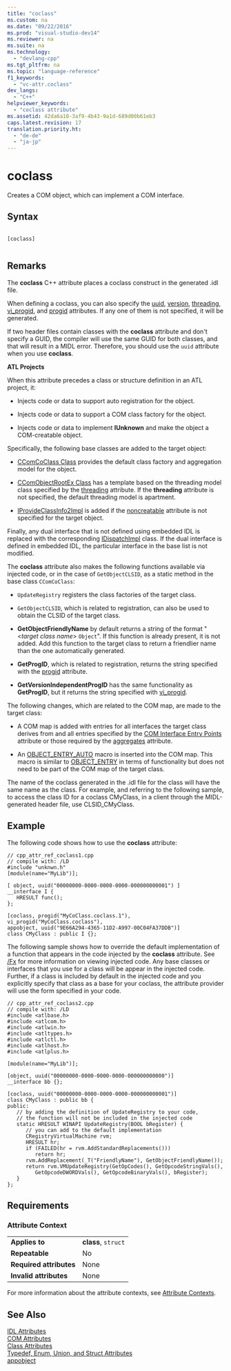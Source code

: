 ```yaml
---
title: "coclass"
ms.custom: na
ms.date: "09/22/2016"
ms.prod: "visual-studio-dev14"
ms.reviewer: na
ms.suite: na
ms.technology: 
  - "devlang-cpp"
ms.tgt_pltfrm: na
ms.topic: "language-reference"
f1_keywords: 
  - "vc-attr.coclass"
dev_langs: 
  - "C++"
helpviewer_keywords: 
  - "coclass attribute"
ms.assetid: 42da6a10-3af9-4b43-9a1d-689d00b61eb3
caps.latest.revision: 17
translation.priority.ht: 
  - "de-de"
  - "ja-jp"
---
```

# coclass
Creates a COM object, which can implement a COM interface.  
  
## Syntax  
  
```  
  
[coclass]  
  
```  
  
## Remarks  
 The **coclass** C++ attribute places a coclass construct in the generated .idl file.  
  
 When defining a coclass, you can also specify the [uuid](../vs140/uuid--c---attributes-.md), [version](../vs140/version--c---.md), [threading](../vs140/threading--c---.md), [vi_progid](../vs140/vi_progid.md), and [progid](../vs140/progid.md) attributes. If any one of them is not specified, it will be generated.  
  
 If two header files contain classes with the **coclass** attribute and don't specify a GUID, the compiler will use the same GUID for both classes, and that will result in a MIDL error.  Therefore, you should use the `uuid` attribute when you use **coclass**.  
  
 **ATL Projects**  
  
 When this attribute precedes a class or structure definition in an ATL project, it:  
  
-   Injects code or data to support auto registration for the object.  
  
-   Injects code or data to support a COM class factory for the object.  
  
-   Injects code or data to implement **IUnknown** and make the object a COM-creatable object.  
  
 Specifically, the following base classes are added to the target object:  
  
-   [CComCoClass Class](../vs140/ccomcoclass-class.md) provides the default class factory and aggregation model for the object.  
  
-   [CComObjectRootEx Class](../vs140/ccomobjectrootex-class.md) has a template based on the threading model class specified by the [threading](../vs140/threading--c---.md) attribute. If the **threading** attribute is not specified, the default threading model is apartment.  
  
-   [IProvideClassInfo2Impl](../vs140/iprovideclassinfo2impl-class.md) is added if the [noncreatable](../vs140/noncreatable.md) attribute is not specified for the target object.  
  
 Finally, any dual interface that is not defined using embedded IDL is replaced with the corresponding [IDispatchImpl](../vs140/idispatchimpl-class.md) class. If the dual interface is defined in embedded IDL, the particular interface in the base list is not modified.  
  
 The **coclass** attribute also makes the following functions available via injected code, or in the case of `GetObjectCLSID`, as a static method in the base class `CComCoClass`:  
  
-   `UpdateRegistry` registers the class factories of the target class.  
  
-   `GetObjectCLSID`, which is related to registration, can also be used to obtain the CLSID of the target class.  
  
-   **GetObjectFriendlyName** by default returns a string of the format "<*target class name*> `Object`". If this function is already present, it is not added. Add this function to the target class to return a friendlier name than the one automatically generated.  
  
-   **GetProgID**, which is related to registration, returns the string specified with the [progid](../vs140/progid.md) attribute.  
  
-   **GetVersionIndependentProgID** has the same functionality as **GetProgID**, but it returns the string specified with [vi_progid](../vs140/vi_progid.md).  
  
 The following changes, which are related to the COM map, are made to the target class:  
  
-   A COM map is added with entries for all interfaces the target class derives from and all entries specified by the [COM Interface Entry Points](../vs140/com-interface-entry-points.md) attribute or those required by the [aggregates](../vs140/aggregates.md) attribute.  
  
-   An [OBJECT_ENTRY_AUTO](../vs140/object_entry_auto.md) macro is inserted into the COM map. This macro is similar to [OBJECT_ENTRY](assetId:///abd10ee2-54f0-4f94-9ec2-ddf8f4c8c8cd) in terms of functionality but does not need to be part of the COM map of the target class.  
  
 The name of the coclass generated in the .idl file for the class will have the same name as the class.  For example, and referring to the following sample, to access the class ID for a coclass CMyClass, in a client through the MIDL-generated header file, use CLSID_CMyClass.  
  
## Example  
 The following code shows how to use the **coclass** attribute:  
  
```  
// cpp_attr_ref_coclass1.cpp  
// compile with: /LD  
#include "unknwn.h"  
[module(name="MyLib")];  
  
[ object, uuid("00000000-0000-0000-0000-000000000001") ]  
__interface I {  
   HRESULT func();  
};  
  
[coclass, progid("MyCoClass.coclass.1"), vi_progid("MyCoClass.coclass"),   
appobject, uuid("9E66A294-4365-11D2-A997-00C04FA37DDB")]  
class CMyClass : public I {};  
```  
  
 The following sample shows how to override the default implementation of a function that appears in the code injected by the **coclass** attribute. See [/Fx](../vs140/-fx--merge-injected-code-.md) for more information on viewing injected code. Any base classes or interfaces that you use for a class will be appear in the injected code.   Further, if a class is included by default in the injected code and you explicitly specify that class as a base for your coclass, the attribute provider will use the form specified in your code.  
  
```  
// cpp_attr_ref_coclass2.cpp  
// compile with: /LD  
#include <atlbase.h>  
#include <atlcom.h>  
#include <atlwin.h>  
#include <atltypes.h>  
#include <atlctl.h>  
#include <atlhost.h>  
#include <atlplus.h>  
  
[module(name="MyLib")];  
  
[object, uuid("00000000-0000-0000-0000-000000000000")]  
__interface bb {};  
  
[coclass, uuid("00000000-0000-0000-0000-000000000001")]  
class CMyClass : public bb {  
public:  
   // by adding the definition of UpdateRegistry to your code,   
   // the function will not be included in the injected code  
   static HRESULT WINAPI UpdateRegistry(BOOL bRegister) {  
      // you can add to the default implementation  
      CRegistryVirtualMachine rvm;  
      HRESULT hr;  
      if (FAILED(hr = rvm.AddStandardReplacements()))  
         return hr;  
      rvm.AddReplacement(_T("FriendlyName"), GetObjectFriendlyName());  
      return rvm.VMUpdateRegistry(GetOpCodes(), GetOpcodeStringVals(),  
         GetOpcodeDWORDVals(), GetOpcodeBinaryVals(), bRegister);  
   }  
};  
```  
  
## Requirements  
  
### Attribute Context  
  
|||  
|-|-|  
|**Applies to**|**class**, `struct`|  
|**Repeatable**|No|  
|**Required attributes**|None|  
|**Invalid attributes**|None|  
  
 For more information about the attribute contexts, see [Attribute Contexts](../vs140/attribute-contexts.md).  
  
## See Also  
 [IDL Attributes](../vs140/idl-attributes.md)   
 [COM Attributes](../vs140/com-attributes.md)   
 [Class Attributes](../vs140/class-attributes.md)   
 [Typedef, Enum, Union, and Struct Attributes](../vs140/typedef--enum--union--and-struct-attributes.md)   
 [appobject](../vs140/appobject.md)